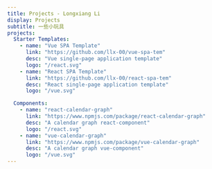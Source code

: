 ```yaml
---
title: Projects - Longxiang Li
display: Projects
subtitle: 一些小玩具
projects:
  Starter Templates:
    - name: "Vue SPA Template"
      link: "https://github.com/llx-00/vue-spa-tem"
      desc: "Vue single-page application template"
      logo: "/react.svg"
    - name: "React SPA Template"
      link: "https://github.com/llx-00/react-spa-tem"
      desc: "React single-page application template"
      logo: "/vue.svg"

  Components:
    - name: "react-calendar-graph"
      link: "https://www.npmjs.com/package/react-calendar-graph"
      desc: "A calendar graph react-component"
      logo: "/react.svg"
    - name: "vue-calendar-graph"
      link: "https://www.npmjs.com/package/vue-calendar-graph"
      desc: "A calendar graph vue-component"
      logo: "/vue.svg"
---
```


<ListProjects :projects="frontmatter.projects" />

